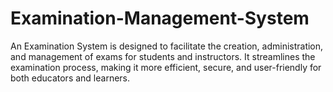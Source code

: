 # Examination-Management-System
An Examination System is designed to facilitate the creation, administration, and management of exams for students and instructors. It streamlines the examination process, making it more efficient, secure, and user-friendly for both educators and learners.
